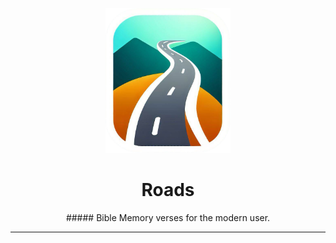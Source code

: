 
<div align="center">
<p align="center">
  <img src="docs/roads.png" width="200"/>
</p>
<h1 align="center">Roads</h1>
##### Bible Memory verses for the modern user.

---

</div>

